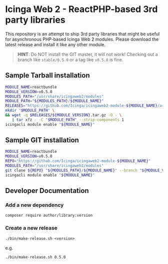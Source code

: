 Icinga Web 2 - ReactPHP-based 3rd party libraries
=================================================

This repository is an attempt to ship 3rd party libraries that might be useful
for asynchronous PHP-based Icinga Web 2 modules. Please download the latest
release and install it like any other module.

> **HINT**: Do NOT install the GIT master, it will not work! Checking out a
> branch like `stable/0.5.0` or a tag like `v0.5.0` is fine.

Sample Tarball installation
---------------------------

```sh
MODULE_NAME=reactbundle
MODULE_VERSION=v0.5.0
MODULES_PATH="/usr/share/icingaweb2/modules"
MODULE_PATH="${MODULES_PATH}/${MODULE_NAME}"
RELEASES="https://github.com/Icinga/icingaweb2-module-${MODULE_NAME}/archive"
mkdir "$MODULE_PATH" \
&& wget -q $RELEASES/${MODULE_VERSION}.tar.gz -O - \
   | tar xfz - -C "$MODULE_PATH" --strip-components 1
icingacli module enable "${MODULE_NAME}"
```

Sample GIT installation
-----------------------

```sh
MODULE_NAME=reactbundle
MODULE_VERSION=v0.5.0
REPO="https://github.com/Icinga/icingaweb2-module-${MODULE_NAME}"
MODULES_PATH="/usr/share/icingaweb2/modules"
git clone ${REPO} "${MODULES_PATH}/${MODULE_NAME}" --branch "${MODULE_VERSION}"
icingacli module enable "${MODULE_NAME}"
```

Developer Documentation
-----------------------

### Add a new dependency

    composer require author/library:version

### Create a new release

    ./bin/make-release.sh <version>

e.g.

    ./bin/make-release.sh 0.5.0
